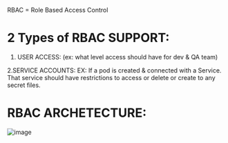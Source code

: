 
RBAC = Role Based Access Control

2 Types of RBAC SUPPORT:
=====================
1. USER ACCESS: 
  (ex: what level access should have for dev & QA team)
   
2.SERVICE ACCOUNTS: 
   EX: If a pod is created & connected with a Service. That service should have restrictions to access or delete or create to any secret files.   

RBAC ARCHETECTURE:
=================

![image](https://github.com/devopsmails/devops/assets/119680288/f13ce63a-5232-46c2-8dd9-25f9885d6f62)

